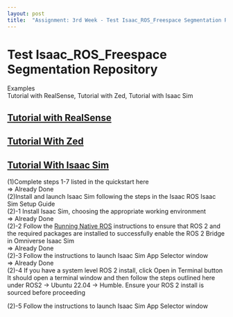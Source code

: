 ```yaml
---
layout: post
title:  "Assignment: 3rd Week - Test Isaac_ROS_Freespace Segmentation Repository"
---
```

# Test Isaac_ROS_Freespace Segmentation Repository
Examples <br/>
Tutorial with RealSense, Tutorial with Zed, Tutorial with Isaac Sim <br/>

## [Tutorial with RealSense](https://nvidia-isaac-ros.github.io/concepts/scene_reconstruction/bi3d_freespace_segmentation/tutorial_realsense.html) 

## [Tutorial With Zed](https://nvidia-isaac-ros.github.io/concepts/scene_reconstruction/bi3d_freespace_segmentation/tutorial_zed.html)

## [Tutorial With Isaac Sim](https://nvidia-isaac-ros.github.io/concepts/scene_reconstruction/bi3d_freespace_segmentation/tutorial_isaac_sim.html)
(1)Complete steps 1-7 listed in the quickstart here <br/>
=> Already Done <br/>
(2)Install and launch Isaac Sim following the steps in the Isaac ROS Isaac Sim Setup Guide <br/>
(2)-1 Install Isaac Sim, choosing the appropriate working environment <br/>
=> Already Done <br/>
(2)-2 Follow the [Running Native ROS](https://docs.omniverse.nvidia.com/isaacsim/latest/installation/install_ros.html) instructions to ensure that ROS 2 and the required packages are installed to successfully enable the ROS 2 Bridge in Omniverse Isaac Sim <br/>
=> Already Done <br/>
(2)-3 Follow the instructions to launch Isaac Sim App Selector window <br/>
=> Already Done <br/>
(2)-4 If you have a system level ROS 2 install, click Open in Terminal button <br/>
It should open a terminal window and then follow the steps outlined here under ROS2 -> Ubuntu 22.04 -> Humble. Ensure your ROS 2 install is sourced before proceeding <br/>


(2)-5 Follow the instructions to launch Isaac Sim App Selector window <br/>
